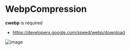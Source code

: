 # WebpCompression
**cwebp** is required
- https://developers.google.com/speed/webp/download
  
![image](https://github.com/tinohager/WebpCompression/assets/8215186/2ac7490b-abf0-41e3-8125-11ba4da5e863)
